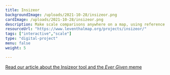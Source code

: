 ```yaml
---
title: Insizeor
backgroundImage: /uploads/2021-10-28/insizeor.png
cardImage: /uploads/2021-10-28/insizeor.png
description: Make scale comparisons anywhere on a map, using reference objects like the Ever Given cargo ship, BPL building, or custom map selections
resourceUrl: "https://www.leventhalmap.org/projects/insizeor/"
tags: ["interactive","scale"]
type: "digital-project"
menu: false
weight: 5

---
```


[Read our article about the Insizeor tool and the _Ever Given_ meme](/articles/sizing-things-up-with-insizeor/)
